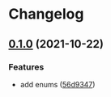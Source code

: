 # Changelog

## [0.1.0](https://www.github.com/brokeyourbike/enums-casts-laravel/compare/v0.0.1...v0.1.0) (2021-10-22)


### Features

* add enums ([56d9347](https://www.github.com/brokeyourbike/enums-casts-laravel/commit/56d9347677a90da922a367b536856de9071aa23b))
